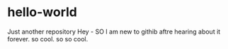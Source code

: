 # hello-world
Just another repository
Hey - SO I am new to githib aftre hearing about it forever.  so cool.  so so cool.
